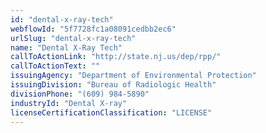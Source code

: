 ```yaml
---
id: "dental-x-ray-tech"
webflowId: "5f7728fc1a08091cedbb2ec6"
urlSlug: "dental-x-ray-tech"
name: "Dental X-Ray Tech"
callToActionLink: "http://state.nj.us/dep/rpp/"
callToActionText: ""
issuingAgency: "Department of Environmental Protection"
issuingDivision: "Bureau of Radiologic Health"
divisionPhone: "(609) 984-5890"
industryId: "Dental X-ray"
licenseCertificationClassification: "LICENSE"
---
```

